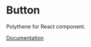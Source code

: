 # Button

Polythene for React component.

[Documentation](https://github.com/ArthurClemens/polythene/blob/master/packages/docs/components/react/button.md)

